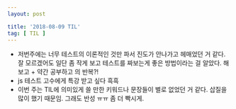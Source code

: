 ```yaml
---
layout: post

title: '2018-08-09 TIL'
tag: [ TIL ]
---
```


* 저번주에는 너무 테스트의 이론적인 것만 파서 진도가 안나가고 헤매었던 거 같다. 잘 모르겠어도 일단 좀 작게 보고 테스트를 짜보는게 좋은 방법이라는 걸 알았다. 해보고 + 약간 공부하고 의 반복?!
* js 테스트 고수에게 특강 받고 싶다 흑흑
* 이번 주는 TIL에 의미있게 쓸 만한 키워드나 문장들이 별로 없었던 거 같다. 삽질을 많이 했기 때문임. 그래도 반성 ㅠㅠ 좀 더 빡시게.
